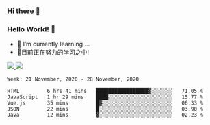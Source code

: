 ### Hi there 👋
### Hello World! 🙌

- 🌱 I’m currently learning ...
- 📖目前正在努力的学习之中!

<a href="https://github.com/anuraghazra/github-readme-stats">
  <img src="https://github-readme-stats.vercel.app/api?username=keyboardWithDream&show_icons=true&repo=github-readme-stats" />
</a>
<a href="https://github.com/anuraghazra/convoychat">
  <img src="https://github-readme-stats.vercel.app/api/top-langs/?username=keyboardWithDream&layout=compact&repo=convoychat" />
</a>



<!--START_SECTION:waka-->
```text
Week: 21 November, 2020 - 28 November, 2020

HTML         6 hrs 41 mins   █████████████████▓░░░░░░░   71.05 % 
JavaScript   1 hr 29 mins    ████░░░░░░░░░░░░░░░░░░░░░   15.77 % 
Vue.js       35 mins         █▓░░░░░░░░░░░░░░░░░░░░░░░   06.33 % 
JSON         22 mins         █░░░░░░░░░░░░░░░░░░░░░░░░   03.90 % 
Java         12 mins         ▓░░░░░░░░░░░░░░░░░░░░░░░░   02.23 % 
```
<!--END_SECTION:waka-->
